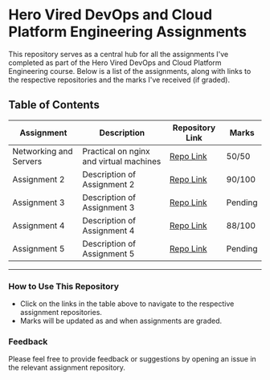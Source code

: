 
# Hero Vired DevOps and Cloud Platform Engineering Assignments

This repository serves as a central hub for all the assignments I've completed as part of the Hero Vired DevOps and Cloud Platform Engineering course. Below is a list of the assignments, along with links to the respective repositories and the marks I've received (if graded).

## Table of Contents

| Assignment | Description | Repository Link | Marks |
|------------|-------------|-----------------|-------|
| Networking and Servers | Practical on nginx and virtual machines | [Repo Link](https://github.com/vishwesh5544/networking_assignment)  | 50/50 |
| Assignment 2 | Description of Assignment 2 | [Repo Link](https://github.com/username/assignment2-repo) | 90/100 |
| Assignment 3 | Description of Assignment 3 | [Repo Link](https://github.com/username/assignment3-repo) | Pending |
| Assignment 4 | Description of Assignment 4 | [Repo Link](https://github.com/username/assignment4-repo) | 88/100 |
| Assignment 5 | Description of Assignment 5 | [Repo Link](https://github.com/username/assignment5-repo) | Pending |

---

### How to Use This Repository

- Click on the links in the table above to navigate to the respective assignment repositories.
- Marks will be updated as and when assignments are graded.

### Feedback

Please feel free to provide feedback or suggestions by opening an issue in the relevant assignment repository.
